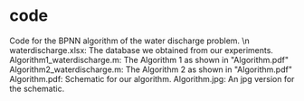 # code
Code for the BPNN algorithm of the water discharge problem.
\n waterdischarge.xlsx: The database we obtained from our experiments.
Algorithm1_waterdischarge.m: The Algorithm 1 as shown in "Algorithm.pdf"
Algorithm2_waterdischarge.m: The Algorithm 2 as shown in "Algorithm.pdf"
Algorithm.pdf: Schematic for our algorithm.
Algorithm.jpg: An jpg version for the schematic.
